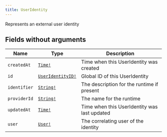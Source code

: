 ```yaml
---
title: UserIdentity
---
```


Represents an external user identity

## Fields without arguments

| Name | Type | Description |
|------|------|-------------|
| `createdAt` | [`Time!`](../scalar/time.md) | Time when this UserIdentity was created |
| `id` | [`UserIdentityID!`](../scalar/useridentityid.md) | Global ID of this UserIdentity |
| `identifier` | [`String!`](../scalar/string.md) | The description for the runtime if present |
| `providerId` | [`String!`](../scalar/string.md) | The name for the runtime |
| `updatedAt` | [`Time!`](../scalar/time.md) | Time when this UserIdentity was last updated |
| `user` | [`User!`](../object/user.md) | The correlating user of the identity |

